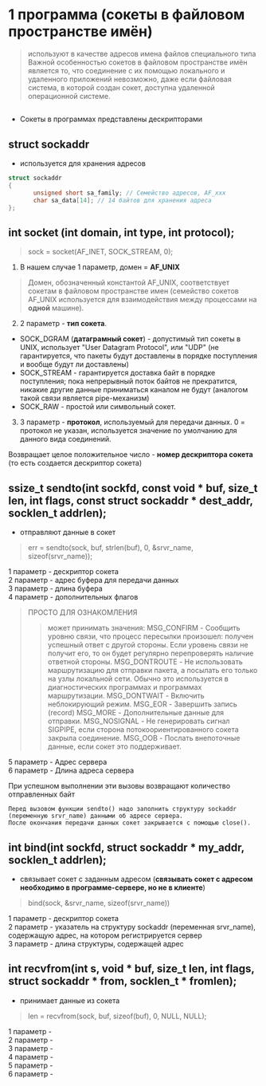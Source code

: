 # 1 программа (сокеты в файловом пространстве имён)
> используют в качестве адресов имена файлов специального типа
> Важной особенностью сокетов в файловом пространстве имён является то, что соединение с их помощью локального и удаленного приложений невозможно, даже если файловая система, в которой создан сокет, доступна удаленной операционной системе.
## 

* Сокеты в программах представлены дескрипторами




## struct sockaddr
- используется для хранения адресов
```c
struct sockaddr 
{ 
       unsigned short sa_family; // Семейство адресов, AF_xxx 
       char sa_data[14]; // 14 байтов для хранения адреса 
};
```
## int socket (int domain, int type, int protocol);
> sock = socket(AF_INET, SOCK_STREAM, 0);

1. В нашем случае 1 параметр, домен = **AF_UNIX**
> Домен, обозначенный константой AF_UNIX, соответствует сокетам в файловом пространстве имен (cемейство сокетов AF_UNIX используется для взаимодействия между процессами на **одной** машине). 
2. 2 параметр - **тип сокета**. 
* SOCK_DGRAM (**датаграмный сокет**) - допустимый тип сокеты в UNIX, использует "User Datagram Protocol", или "UDP" (не гарантируется, что пакеты будут доставлены в порядке поступления и вообще будут ли доставлены)
* SOCK_STREAM - гарантируется доставка байт в порядке поступления; пока непрерывный поток байтов не прекратится, никакие другие данные приниматься каналом не будут (аналогом такой связи является pipe-механизм)
* SOCK_RAW - простой или символьный сокет.
3. 3 параметр - **протокол**, используемый для передачи данных. 0 = протокол не указан, используется значение по умолчанию для данного вида соединений. 

Возвращает целое положительное число - **номер дескриптора сокета** (то есть создается дескриптор сокета)

## ssize_t sendto(int sockfd, const void * buf, size_t len, int flags, const struct sockaddr * dest_addr, socklen_t addrlen);
- отправляют данные в сокет
> err = sendto(sock, buf, strlen(buf), 0, &srvr_name, sizeof(srvr_name));  

1 параметр - дескриптор сокета  
2 параметр - адрес буфера для передачи данных  
3 параметр - длина буфера  
4 параметр - дополнительных флагов  
> ПРОСТО ДЛЯ ОЗНАКОМЛЕНИЯ  
>> может принимать значения:
>> MSG_CONFIRM - Сообщить уровню связи, что процесс пересылки произошел: получен успешный ответ с другой стороны. Если уровень связи не получит его, то он будет регулярно перепроверять наличие ответной стороны.
>> MSG_DONTROUTE - Не использовать маршрутизацию для отправки пакета, а посылать его только на узлы локальной сети. Обычно это используется в диагностических программах и программах маршрутизации.
>> MSG_DONTWAIT - Включить неблокирующий режим.
>> MSG_EOR - Завершить запись (record)
>> MSG_MORE - Дополнительные данные для отправки.
>> MSG_NOSIGNAL - Не генерировать сигнал SIGPIPE, если сторона потокоориентированного сокета закрыла соединение.
>> MSG_OOB - Послать внепоточные данные, если сокет это поддерживает.

5 параметр - Адрес сервера  
6 параметр - Длина адреса сервера  

При успешном выполнении эти вызовы возвращают количество отправленных байт

```
Перед вызовом функции sendto() надо заполнить структуру sockaddr (переменную srvr_name) данными об адресе сервера.  
После окончания передачи данных сокет закрывается с помощью close().
```

## int bind(int sockfd, struct sockaddr * my_addr, socklen_t addrlen);
- связывает сокет с заданным адресом (**связывать сокет с адресом необходимо в программе-сервере, но не в клиенте**)  
> bind(sock, &srvr_name, sizeof(srvr_name)) 

1 параметр - дескриптор сокета  
2 параметр - указатель на структуру sockaddr (переменная srvr_name), содержащую адрес, на котором регистрируется сервер  
3 параметр - длина структуры, содержащей адрес  

## int recvfrom(int s, void * buf, size_t len, int flags, struct sockaddr * from, socklen_t * fromlen);
- принимает данные из сокета
> len = recvfrom(sock, buf, sizeof(buf), 0, NULL, NULL);

1 параметр -  
2 параметр -  
3 параметр -  
4 параметр -  
5 параметр -  
6 параметр -  
